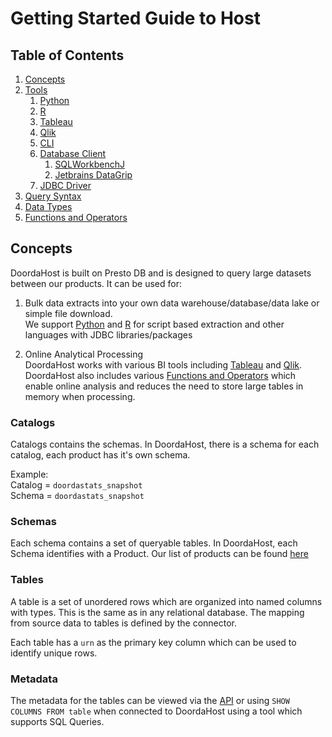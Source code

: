# Getting Started Guide to Host


##  Table of Contents
1. [Concepts](#concepts)
2. [Tools](tools/README.md)
    1. [Python](tools/python.md#python)
    2. [R](tools/r.md#r)
    3. [Tableau](tools/tableau.md#tableau)
    4. [Qlik](tools/qlik.md#qlik-sense)
    5. [CLI](tools/cli.md#cli)
    6. [Database Client](tools/database-client.md#database-clients)
        1. [SQLWorkbenchJ](tools/database-client.md#sqlworkbenchj)
        2. [Jetbrains DataGrip](tools/database-client.md#jetbrains-datagrip)
    7. [JDBC Driver](tools/jdbc.md#jdbc-driver)
3. [Query Syntax](syntax/README.md#syntax)
4. [Data Types](dataTypes/README.md#supported-data-types)
5. [Functions and Operators](functionsOperators/README.md#functions-and-operators)

## Concepts

DoordaHost is built on Presto DB and is designed to query large datasets between our products.
It can be used for:
1) Bulk data extracts into your own data warehouse/database/data lake or simple file download.   
    We support [Python](tools/python.md) and [R](tools/r.md) for script based extraction and other languages with JDBC libraries/packages

2) Online Analytical Processing   
    DoordaHost works with various BI tools including [Tableau](tools/tableau.md#tableau) and [Qlik](tools/qlik.md#qlik-sense).
    DoordaHost also includes various [Functions and Operators](functionsOperators/README.md#functions-and-operators) which enable 
    online analysis and reduces the need to store large tables in memory when processing. 

### Catalogs    
Catalogs contains the schemas. In DoordaHost, there is a schema for each catalog, each product has it's own schema. 

Example:   
    Catalog = `doordastats_snapshot`  
    Schema = `doordastats_snapshot`


### Schemas
Each schema contains a set of queryable tables. In DoordaHost, each Schema identifies with a Product. 
Our list of products can be found [here](terms/README.md#list-of-products)


### Tables
A table is a set of unordered rows which are organized into named columns with types. 
This is the same as in any relational database. The mapping from source data to tables is defined by the connector.

Each table has a `urn` as the primary key column which can be used to identify unique rows.

### Metadata

The metadata for the tables can be viewed via the [API](https://dev.doorda.com/#d906db60-4ad8-4e1c-96e2-22057ea39372) or using `SHOW COLUMNS FROM table` when connected to DoordaHost using a tool which supports SQL Queries.

 
